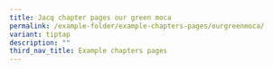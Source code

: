 ```yaml
---
title: Jacq chapter pages our green moca
permalink: /example-folder/example-chapters-pages/ourgreenmoca/
variant: tiptap
description: ""
third_nav_title: Example chapters pages
---
```

